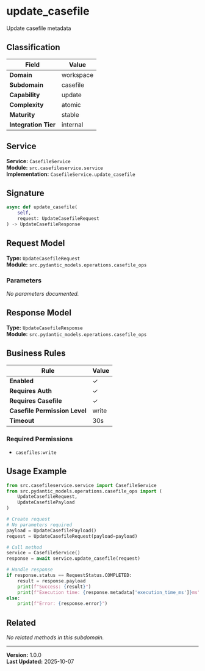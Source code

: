 # update_casefile

Update casefile metadata

## Classification

| Field | Value |
|-------|-------|
| **Domain** | workspace |
| **Subdomain** | casefile |
| **Capability** | update |
| **Complexity** | atomic |
| **Maturity** | stable |
| **Integration Tier** | internal |

## Service

**Service:** `CasefileService`  
**Module:** `src.casefileservice.service`  
**Implementation:** `CasefileService.update_casefile`

## Signature

```python
async def update_casefile(
    self,
    request: UpdateCasefileRequest
) -> UpdateCasefileResponse
```

## Request Model

**Type:** `UpdateCasefileRequest`  
**Module:** `src.pydantic_models.operations.casefile_ops`

### Parameters

*No parameters documented.*


## Response Model

**Type:** `UpdateCasefileResponse`  
**Module:** `src.pydantic_models.operations.casefile_ops`

## Business Rules

| Rule | Value |
|------|-------|
| **Enabled** | ✓ |
| **Requires Auth** | ✓ |
| **Requires Casefile** | ✓ |
| **Casefile Permission Level** | write |
| **Timeout** | 30s |

### Required Permissions

- `casefiles:write`


## Usage Example

```python
from src.casefileservice.service import CasefileService
from src.pydantic_models.operations.casefile_ops import (
    UpdateCasefileRequest,
    UpdateCasefilePayload
)

# Create request
# No parameters required
payload = UpdateCasefilePayload()
request = UpdateCasefileRequest(payload=payload)

# Call method
service = CasefileService()
response = await service.update_casefile(request)

# Handle response
if response.status == RequestStatus.COMPLETED:
    result = response.payload
    print(f"Success: {result}")
    print(f"Execution time: {response.metadata['execution_time_ms']}ms")
else:
    print(f"Error: {response.error}")
```

## Related

*No related methods in this subdomain.*


---

**Version:** 1.0.0  
**Last Updated:** 2025-10-07
